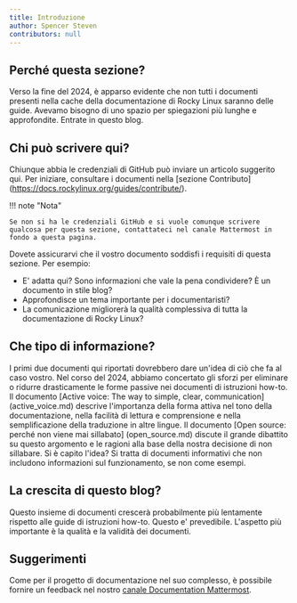 ```yaml
---
title: Introduzione
author: Spencer Steven
contributors: null
---
```


## Perché questa sezione?

Verso la fine del 2024, è apparso evidente che non tutti i documenti presenti nella cache della documentazione di Rocky Linux saranno delle guide. Avevamo bisogno di uno spazio per spiegazioni più lunghe e approfondite. Entrate in questo blog.

## Chi può scrivere qui?

Chiunque abbia le credenziali di GitHub può inviare un articolo suggerito qui. Per iniziare, consultare i documenti nella [sezione Contributo] (https://docs.rockylinux.org/guides/contribute/).

!!! note "Nota"

```
Se non si ha le credenziali GitHub e si vuole comunque scrivere qualcosa per questa sezione, contattateci nel canale Mattermost in fondo a questa pagina.
```

Dovete assicurarvi che il vostro documento soddisfi i requisiti di questa sezione. Per esempio:

- E' adatta qui? Sono informazioni che vale la pena condividere? È un documento in stile blog?
- Approfondisce un tema importante per i documentaristi?
- La comunicazione migliorerà la qualità complessiva di tutta la documentazione di Rocky Linux?

## Che tipo di informazione?

I primi due documenti qui riportati dovrebbero dare un'idea di ciò che fa al caso vostro. Nel corso del 2024, abbiamo concertato gli sforzi per eliminare o ridurre drasticamente le forme passive nei documenti di istruzioni how-to. Il documento [Active voice: The way to simple, clear, communication] (active_voice.md) descrive l'importanza della forma attiva nel tono della documentazione, nella facilità di lettura e comprensione e nella semplificazione della traduzione in altre lingue. Il documento [Open source: perché non viene mai sillabato] (open_source.md) discute il grande dibattito su questo argomento e le ragioni alla base della nostra decisione di non sillabare. Si è capito l'idea? Si tratta di documenti informativi che non includono informazioni sul funzionamento, se non come esempi.

## La crescita di questo blog?

Questo insieme di documenti crescerà probabilmente più lentamente rispetto alle guide di istruzioni how-to. Questo e' prevedibile. L'aspetto più importante è la qualità e la validità dei documenti.

## Suggerimenti

Come per il progetto di documentazione nel suo complesso, è possibile fornire un feedback nel nostro [canale Documentation Mattermost](https://chat.rockylinux.org/rocky-linux/channels/documentation).

